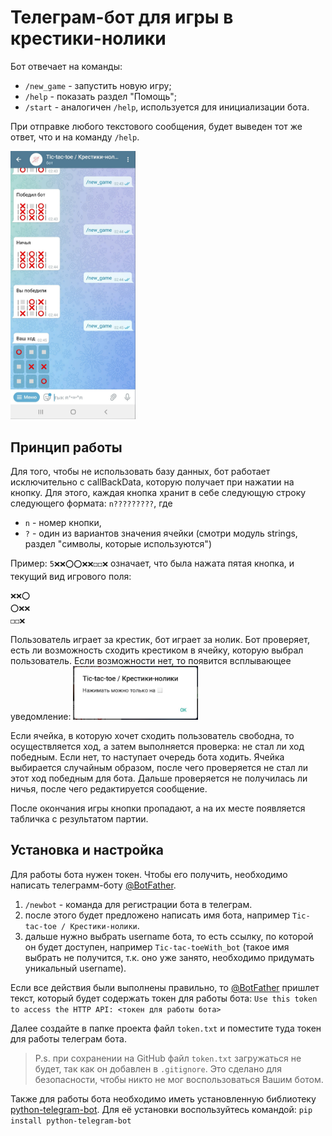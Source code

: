 # Телеграм-бот для игры в крестики-нолики

Бот отвечает на команды:
* `/new_game` - запустить новую игру;
* `/help` - показать раздел "Помощь";
* `/start` - аналогичен `/help`, используется для инициализации бота.

При отправке любого текстового сообщения, будет выведен тот же ответ, что и на команду `/help`.

<img src="Screenshots/demonstrate.jpg" width="200" alt="Скриншот">

## Принцип работы

Для того, чтобы не использовать базу данных, бот работает исключительно с callBackData, которую получает при нажатии на кнопку. Для этого, каждая кнопка хранит в себе следующую строку следующего формата: `n?????????`, где
* `n` - номер кнопки,
* `?` - один из вариантов значения ячейки (смотри модуль strings, раздел "символы, которые используются")

Пример: `5❌❌⭕⭕❌❌◻◻❌` означает, что была нажата пятая кнопка, и текущий вид игрового поля:
```
❌❌⭕
⭕❌❌
◻◻❌
```

Пользователь играет за крестик, бот играет за нолик.
Бот проверяет, есть ли возможность сходить крестиком в ячейку, которую выбрал пользователь. Если возможности нет, то появится всплывающее уведомление:
<img src="Screenshots/alert.jpg" width="200" alt="Скриншот уведомления с ошибкой">

Если ячейка, в которую хочет сходить пользователь свободна, то осуществляется ход, а затем выполняется проверка: не стал ли ход победным. Если нет, то наступает очередь бота ходить. Ячейка выбирается случайным образом, после чего проверяется не стал ли этот ход победным для бота. Дальше проверяется не получилась ли ничья, после чего редактируется сообщение.

После окончания игры кнопки пропадают, а на их месте появляется табличка с результатом партии.

## Установка и настройка

Для работы бота нужен токен. Чтобы его получить, необходимо написать телеграмм-боту [@BotFather](https://t.me/BotFather).
1) `/newbot` - команда для регистрации бота в телеграм.
2) после этого будет предложено написать имя бота, например `Tic-tac-toe / Крестики-нолики`.
3) дальше нужно выбрать username бота, то есть ссылку, по которой он будет доступен, например `Tic-tac-toeWith_bot` (такое имя выбрать не получится, т.к. оно уже занято, необходимо придумать уникальный username).

Если все действия были выполнены правильно, то [@BotFather](https://t.me/BotFather) пришлет текст, который будет содержать токен для работы бота:
`Use this token to access the HTTP API: <токен для работы бота>`

Далее создайте в папке проекта файл `token.txt` и поместите туда токен для работы телеграм бота.
> P.s. при сохранении на GitHub файл `token.txt` загружаться не будет, так как он добавлен в `.gitignore`. Это сделано для безопасности, чтобы никто не мог воспользоваться Вашим ботом.

Также для работы бота необходимо иметь установленную библиотеку [python-telegram-bot](https://python-telegram-bot.org/). Для её установки воспользуйтесь командой:
`pip install python-telegram-bot`